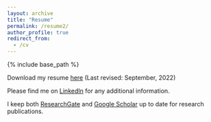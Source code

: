 ```yaml
---
layout: archive
title: "Resume"
permalink: /resume2/
author_profile: true
redirect_from:
  - /cv
---
```


{% include base_path %}

Download my resume [here](http://nicklafarge.github.io/files/NickLaFargeResume.pdf) (Last revised: September, 2022)

Please find me on [LinkedIn](https://www.linkedin.com/in/nick-lafarge) for any additional information.

I keep both [ResearchGate](https://www.researchgate.net/profile/Nicholas-Lafarge) and [Google Scholar](https://scholar.google.com/citations?user=ZxSQHyQAAAAJ) up to date for research publications.

<!-- Education
======
* Ph.D in Aeronautics & Astronautics Engineering, Purdue University, May 2023 (expected)
* M.S. in Aeronautics & Astronautics Engineering, Purdue University, 2020
* B.A. in Mathematics (Computational) and Japanese, University of Colorado Boulder, 2014

Work experience
======
* Summer 2015: Research Assistant
  * Github University
  * Duties included: Tagging issues
  * Supervisor: Professor Git

* Fall 2015: Research Assistant
  * Github University
  * Duties included: Merging pull requests
  * Supervisor: Professor Hub
  
Skills
======
* Skill 1
* Skill 2
  * Sub-skill 2.1
  * Sub-skill 2.2
  * Sub-skill 2.3
* Skill 3

Publications
======
  <ul>{% for post in site.publications %}
    {% include archive-single-cv.html %}
  {% endfor %}</ul>
  
Talks
======
  <ul>{% for post in site.talks %}
    {% include archive-single-talk-cv.html %}
  {% endfor %}</ul>
  
Teaching
======
  <ul>{% for post in site.teaching %}
    {% include archive-single-cv.html %}
  {% endfor %}</ul>
  
Service and leadership
======
* Currently signed in to 43 different slack teams
 -->